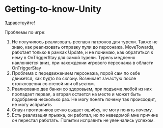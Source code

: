 # Getting-to-know-Unity
Здравствуйте!

Проблемы по игре:
1. Не получилось реализовать респавн патронов для турели. Также не знаю, как реализовать отправку пули до персонажа. MoveTowards, работает только в рамках Update, и не понимаю, как обратиться к нему в OnTriggerStay для самой турели. Турель медленно наклоняется вниз, при нахождении игрового персонажа в области OnTriggerStay
2. Проблема с передвижением персонажа, порой сам по себе движется, как будто по склону. Возникает зачастую после столкновения со стеной или объектом.
3. Реализовано две банки со здоровьем, при подъеме любой из них пропадает первая, а вторая остается на месте и может быть подобранна несколько раз. Не могу понять почему так происходит, не могу исправить
4. Спаун противников вечно выдает ошибку, не могу понять почему.
5. Есть реализация прыжка, он работал, но по неведомой мне причине он перестал работать. Попытки исправить не увенчались успехом. 
